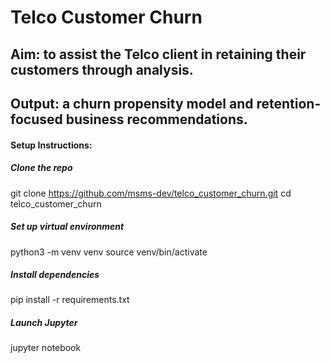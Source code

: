 
# Telco Customer Churn


## Aim: to assist the Telco client in retaining their customers through analysis.


## Output: a churn propensity model and retention-focused business recommendations.


#### Setup Instructions:

##### Clone the repo
git clone https://github.com/msms-dev/telco_customer_churn.git
cd telco_customer_churn

##### Set up virtual environment
python3 -m venv venv
source venv/bin/activate

##### Install dependencies
pip install -r requirements.txt

##### Launch Jupyter
jupyter notebook